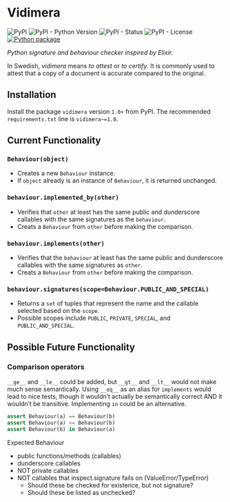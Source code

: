 # Vidimera

![PyPI](https://img.shields.io/pypi/v/vidimera)
![PyPI - Python Version](https://img.shields.io/pypi/pyversions/vidimera)
![PyPI - Status](https://img.shields.io/pypi/status/vidimera)
![PyPI - License](https://img.shields.io/pypi/l/vidimera)
[![Python package](https://github.com/DevL/vidimera/actions/workflows/python-package.yml/badge.svg)](https://github.com/DevL/vidimera/actions/workflows/python-package.yml)

_Python signature and behaviour checker inspired by Elixir._

In Swedish, _vidimera_ means _to attest_ or _to certify_. It is commonly used to attest that a copy of a document is accurate compared to the original.

## Installation

Install the package `vidimera` version `1.0+` from PyPI.
The recommended `requirements.txt` line is `vidimera~=1.0`.

## Current Functionality

### `Behaviour(object)`
- Creates a new `Behaviour` instance.
- If `object` already is an instance of `Behaviour`, it is returned unchanged.

### `behaviour.implemented_by(other)`
- Verifies that `other` at least has the same public and dunderscore callables with the same signatures as the `behaviour`.
- Creats a `Behaviour` from `other` before making the comparison.

### `behaviour.implements(other)`
- Verifies that the `behaviour` at least has the same public and dunderscore callables with the same signatures as `other`.
- Creats a `Behaviour` from `other` before making the comparison.

### `behaviour.signatures(scope=Behaviour.PUBLIC_AND_SPECIAL)`
- Returns a `set` of tuples that represent the name and the callable selected based on the `scope`.
- Possible scopes include `PUBLIC`, `PRIVATE`, `SPECIAL`, and `PUBLIC_AND_SPECIAL`.

## Possible Future Functionality

### Comparison operators
`__ge__` and `__le__` could be added, but `__gt__` and `__lt__` would not make much sense semantically. Using `__eq__` as an alias for `implements` would lead to nice tests, though it wouldn’t actually be semantically correct AND it wouldn’t be transitive. Implementing `in` could be an alternative.

```python
assert Behaviour(a) == Behaviour(b)
assert Behaviour(a) <= Behaviour(b)
assert Behaviour(b) in Behaviour(a)
```

Expected Behaviour
- public functions/methods (callables)
- dunderscore callables
- NOT private callables
- NOT callables that inspect.signature fails on (ValueError/TypeError)
    - Should these be checked for existence, but not signature?
    - Should these be listed as unchecked?
